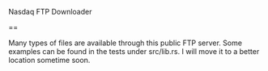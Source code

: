 Nasdaq FTP Downloader

==

Many types of files are available through this public FTP server. Some examples can
be found in the tests under src/lib.rs. I will move it to a better location sometime soon.
